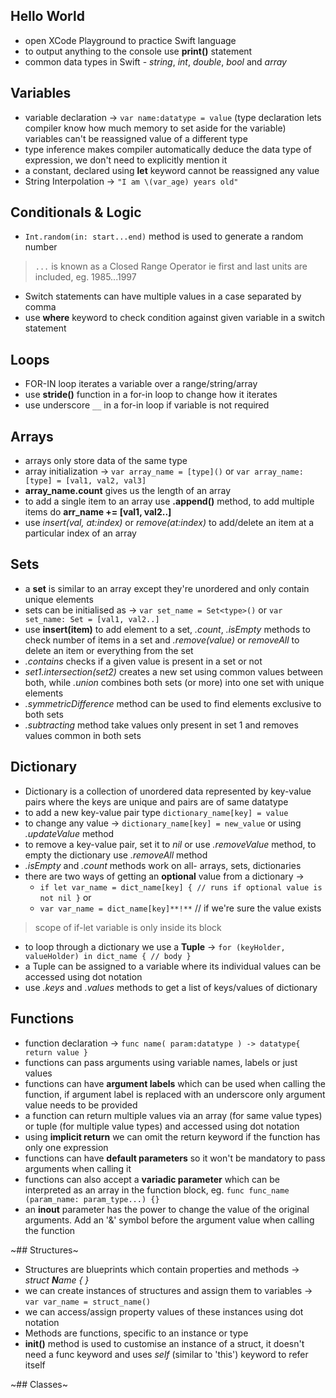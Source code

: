## Hello World
- open XCode Playground to practice Swift language
- to output anything to the console use **print()** statement
- common data types in Swift - *string*, *int*, *double*, *bool* and *array*

## Variables
- variable declaration → `var name:datatype = value`  (type declaration lets compiler know how much memory to set aside for the variable) variables can't be reassigned value of a different type
- type inference makes compiler automatically deduce the data type of expression, we don't need to explicitly mention it
- a constant, declared using **let** keyword cannot be reassigned any value
- String Interpolation → `"I am \(var_age) years old"`

## Conditionals & Logic
- `Int.random(in: start...end)` method is used to generate a random number
> `...` is known as a Closed Range Operator ie first and last units are included, eg. 1985...1997
- Switch statements can have multiple values in a case separated by comma
- use **where** keyword to check condition against given variable in a switch statement

## Loops
- FOR-IN loop iterates a variable over a range/string/array
- use **stride()** function in a for-in loop to change how it iterates
- use underscore `__` in a for-in loop if variable is not required

## Arrays
- arrays only store data of the same type
- array initialization → `var array_name = [type]()` or `var array_name:[type] = [val1, val2, val3]`
- **array_name.count** gives us the length of an array
- to add a single item to an array use **.append()** method, to add multiple items do **arr_name += [val1, val2..]**
- use *insert(val, at:index)* or *remove(at:index)* to add/delete an item at a particular index of an array

## Sets
- a **set** is similar to an array except they're unordered and only contain unique elements
- sets can be initialised as → `var set_name = Set<type>()` or `var set_name: Set = [val1, val2..]`
- use **insert(item)** to add element to a set, *.count*, *.isEmpty* methods to check number of items in a set and *.remove(value)* or *removeAll* to delete an item or everything from the set
- *.contains* checks if a given value is present in a set or not
- *set1.intersection(set2)* creates a new set using common values between both, while *.union* combines both sets (or more) into one set with unique elements
- *.symmetricDifference* method can be used to find elements exclusive to both sets
- *.subtracting* method take values only present in set 1 and removes values common in both sets

## Dictionary
- Dictionary is a collection of unordered data represented by key-value pairs where the keys are unique and pairs are of same datatype
- to add a new key-value pair type `dictionary_name[key] = value`
- to change any value → `dictionary_name[key] = new_value` or using *.updateValue* method
- to remove a key-value pair, set it to *nil* or use *.removeValue* method, to empty the dictionary use *.removeAll* method
- *.isEmpty* and *.count* methods work on all- arrays, sets, dictionaries
- there are two ways of getting an **optional** value from a dictionary →
  - `if let var_name = dict_name[key] { // runs if optional value is not nil }` or
  - `var var_name = dict_name[key]**!**` // if we're sure the value exists
> scope of if-let variable is only inside its block
- to loop through a dictionary we use a **Tuple** → `for (keyHolder, valueHolder) in dict_name { // body }`
- a Tuple can be assigned to a variable where its individual values can be accessed using dot notation
- use *.keys* and *.values* methods to get a list of keys/values of dictionary

## Functions
- function declaration → `func name( param:datatype ) -> datatype{ return value }`
- functions can pass arguments using variable names, labels or just values
- functions can have **argument labels** which can be used when calling the function, if argument label is replaced with an underscore only argument value needs to be provided
- a function can return multiple values via an array (for same value types) or tuple (for multiple value types) and accessed using dot notation
- using **implicit return** we can omit the return keyword if the function has only one expression
- functions can have **default parameters** so it won't be mandatory to pass arguments when calling it
- functions can also accept a **variadic parameter** which can be interpreted as an array in the function block, eg. `func func_name (param_name: param_type...) {}`
- an **inout** parameter has the power to change the value of the original arguments. Add an '&' symbol before the argument value when calling the function

~## Structures~
- Structures are blueprints which contain properties and methods → *struct **N**ame { }*
- we can create instances of structures and assign them to variables → `var var_name = struct_name()`
- we can access/assign property values of these instances using dot notation
- Methods are functions, specific to an instance or type
- **init()** method is used to customise an instance of a struct, it doesn't need a func keyword and uses *self* (similar to 'this') keyword to refer itself

~## Classes~
